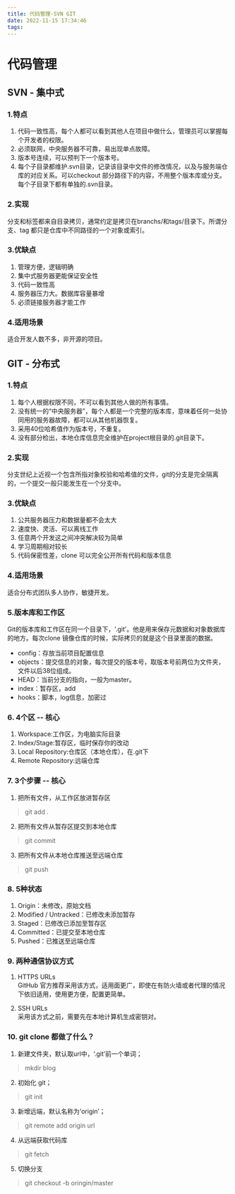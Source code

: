 ```yaml
---
title: 代码管理-SVN GIT
date: 2022-11-15 17:34:46
tags:
---
```



# 代码管理

## SVN - 集中式  
### 1.特点  
1. 代码一致性高，每个人都可以看到其他人在项目中做什么，管理员可以掌握每个开发者的权限。
2. 必须联网，中央服务器不可靠，易出现单点故障。
3. 版本号连续，可以预判下一个版本号。
4. 每个子目录都维护.svn目录，记录该目录中文件的修改情况，以及与服务端仓库的对应关系。可以checkout 部分路径下的内容，不用整个版本库或分支。每个子目录下都有单独的.svn目录。


### 2.实现
分支和标签都来自目录拷贝，通常约定是拷贝在branchs/和tags/目录下。所谓分支、tag 都只是仓库中不同路径的一个对象或索引。

### 3.优缺点
1. 管理方便，逻辑明确
2. 集中式服务器更能保证安全性
3. 代码一致性高
4. 服务器压力大。数据库容量暴增
5. 必须链接服务器才能工作

### 4.适用场景
适合开发人数不多，非开源的项目。








## GIT - 分布式  
### 1.特点  
1. 每个人根据权限不同，不可以看到其他人做的所有事情。
2. 没有统一的“中央服务器”，每个人都是一个完整的版本库，意味着任何一处协同用的服务器故障，都可以从其他机器恢复。
3. 采用40位哈希值作为版本号，不重复。
4. 没有部分检出，本地仓库信息完全维护在project根目录的.git目录下。

### 2.实现
分支世纪上近视一个包含所指对象校验和哈希值的文件，git的分支是完全隔离的，一个提交一般只能发生在一个分支中。

### 3.优缺点
1. 公共服务器压力和数据量都不会太大
2. 速度快、灵活、可以离线工作
3. 任意两个开发这之间冲突解决较为简单
4. 学习周期相对较长
5. 代码保密性差，clone 可以完全公开所有代码和版本信息

### 4.适用场景
适合分布式团队多人协作，敏捷开发。


### 5.版本库和工作区  
Git的版本库和工作区在同一个目录下，'.git'。他是用来保存元数据和对象数据库的地方。每次clone 镜像仓库的时候，实际拷贝的就是这个目录里面的数据。  

* config：存放当前项目配置信息  
* objects：提交信息的对象，每次提交的版本号，取版本号前两位为文件夹，文件以后38位组成。
* HEAD：当前分支的指向，一般为master。
* index：暂存区，add
* hooks：脚本，log信息，加密过

### 6. 4个区 -- 核心  
1. Workspace:工作区，为电脑实际目录
2. Index/Stage:暂存区，临时保存你的改动
3. Local Repository:仓库区（本地仓库），在.git下
4. Remote Repository:远端仓库

### 7. 3个步骤 -- 核心  
1. 把所有文件，从工作区放进暂存区 
>git add .  

2. 把所有文件从暂存区提交到本地仓库
>git commit  

3. 把所有文件从本地仓库推送至远端仓库
>git push    


### 8. 5种状态  
1. Origin：未修改，原始文档
2. Modified / Untracked：已修改未添加暂存
3. Staged：已修改已添加至暂存区
4. Committed：已提交至本地仓库
5. Pushed：已推送至远端仓库



### 9. 两种通信协议方式  

1. HTTPS URLs  
GitHub 官方推荐采用该方式，适用面更广，即使在有防火墙或者代理的情况下依旧适用，使用更方便，配置更简单。  

2. SSH URLs  
采用该方式之前，需要先在本地计算机生成密钥对。


### 10. git clone 都做了什么？
1. 新建文件夹，默认取url中，‘.git’前一个单词；
> mkdir blog

2. 初始化 git；
> git init

3. 新增远端，默认名称为‘origin’；
> git remote add origin url

4. 从远端获取代码库
> git fetch

5. 切换分支
> git checkout -b oringin/master